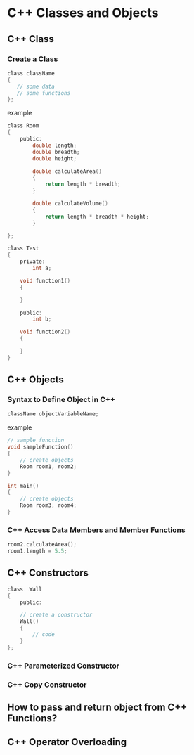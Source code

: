 # C++ Classes and Objects

## C++ Class

### Create a Class

```c
class className 
{
   // some data
   // some functions
};
```

example

```c
class Room 
{
    public:
        double length;
        double breadth;
        double height;   

        double calculateArea()
        {   
            return length * breadth;
        }

        double calculateVolume()
        {   
            return length * breadth * height;
        }

};
```

```c
class Test
{
    private:
        int a;

    void function1()
    { 

    }

    public:
        int b;

    void function2()
    {

    }
}
```

## C++ Objects

### Syntax to Define Object in C++

```c
className objectVariableName;
```

example

```c
// sample function
void sampleFunction()
{
    // create objects
    Room room1, room2;
}

int main()
{
    // create objects 
    Room room3, room4;
}
```

### C++ Access Data Members and Member Functions

```c
room2.calculateArea();
room1.length = 5.5;
```

## C++ Constructors

```c
class  Wall
{
    public:

    // create a constructor
    Wall()
    {
        // code
    }
};
```

### C++ Parameterized Constructor
### C++ Copy Constructor

## How to pass and return object from C++ Functions?

## C++ Operator Overloading